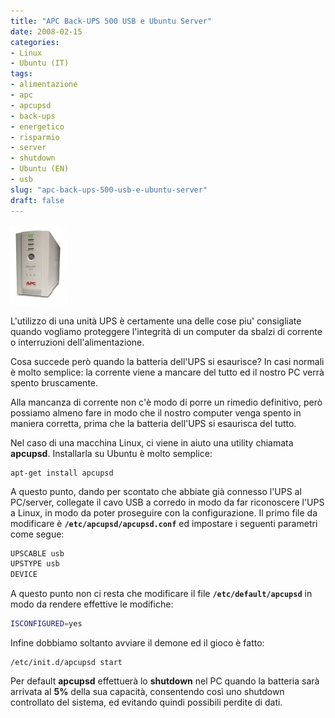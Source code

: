 ```yaml
---
title: "APC Back-UPS 500 USB e Ubuntu Server"
date: 2008-02-15
categories: 
- Linux
- Ubuntu (IT)
tags: 
- alimentazione
- apc
- apcupsd
- back-ups
- energetico
- risparmio
- server
- shutdown
- Ubuntu (EN)
- usb
slug: "apc-back-ups-500-usb-e-ubuntu-server"
draft: false
---
```


[![apc\_ups\_500](apc500.thumbnail.jpg)]()

L'utilizzo di una unità UPS è certamente una delle cose piu' consigliate quando
vogliamo proteggere l'integrità di un computer da sbalzi di corrente o
interruzioni dell'alimentazione.

Cosa succede però quando la batteria dell'UPS si esaurisce? In casi
normali è molto semplice: la corrente viene a mancare del tutto ed il
nostro PC verrà spento bruscamente.

Alla mancanza di corrente non c'è modo di porre un rimedio definitivo,
però possiamo almeno fare in modo che il nostro computer venga spento in
maniera corretta, prima che la batteria dell'UPS si esaurisca del tutto.

Nel caso di una macchina Linux, ci viene in aiuto una utility chiamata
**apcupsd**. Installarla su Ubuntu è molto semplice:

```shell
apt-get install apcupsd
```

A questo punto, dando per scontato che abbiate già connesso l'UPS al
PC/server, collegate il cavo USB a corredo in modo da far riconoscere
l'UPS a Linux, in modo da poter proseguire con la configurazione. Il
primo file da modificare è **`/etc/apcupsd/apcupsd.conf`** ed impostare i
seguenti parametri come segue:

```bash
UPSCABLE usb
UPSTYPE usb
DEVICE
```

A questo punto non ci resta che modificare il file
**`/etc/default/apcupsd`** in modo da rendere effettive le modifiche:

```bash
ISCONFIGURED=yes
```

Infine dobbiamo soltanto avviare il demone ed il gioco è fatto:

```shell
/etc/init.d/apcupsd start
```

Per default **apcupsd** effettuerà lo **shutdown** nel PC quando la
batteria sarà arrivata al **5%** della sua capacità, consentendo così
uno shutdown controllato del sistema, ed evitando quindi possibili
perdite di dati.

